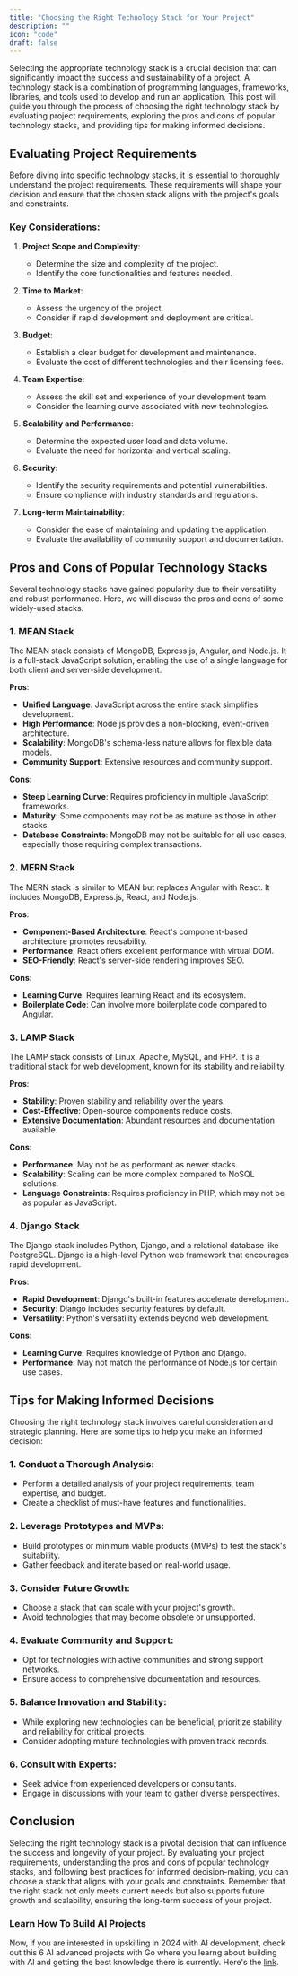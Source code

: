 ```yaml
---
title: "Choosing the Right Technology Stack for Your Project"
description: ""
icon: "code"
draft: false
---
```


Selecting the appropriate technology stack is a crucial decision that can significantly impact the success and sustainability of a project. A technology stack is a combination of programming languages, frameworks, libraries, and tools used to develop and run an application. This post will guide you through the process of choosing the right technology stack by evaluating project requirements, exploring the pros and cons of popular technology stacks, and providing tips for making informed decisions.

## Evaluating Project Requirements

Before diving into specific technology stacks, it is essential to thoroughly understand the project requirements. These requirements will shape your decision and ensure that the chosen stack aligns with the project's goals and constraints.

### Key Considerations:

1. **Project Scope and Complexity**:
   - Determine the size and complexity of the project.
   - Identify the core functionalities and features needed.

2. **Time to Market**:
   - Assess the urgency of the project.
   - Consider if rapid development and deployment are critical.

3. **Budget**:
   - Establish a clear budget for development and maintenance.
   - Evaluate the cost of different technologies and their licensing fees.

4. **Team Expertise**:
   - Assess the skill set and experience of your development team.
   - Consider the learning curve associated with new technologies.

5. **Scalability and Performance**:
   - Determine the expected user load and data volume.
   - Evaluate the need for horizontal and vertical scaling.

6. **Security**:
   - Identify the security requirements and potential vulnerabilities.
   - Ensure compliance with industry standards and regulations.

7. **Long-term Maintainability**:
   - Consider the ease of maintaining and updating the application.
   - Evaluate the availability of community support and documentation.

## Pros and Cons of Popular Technology Stacks

Several technology stacks have gained popularity due to their versatility and robust performance. Here, we will discuss the pros and cons of some widely-used stacks.

### 1. MEAN Stack

The MEAN stack consists of MongoDB, Express.js, Angular, and Node.js. It is a full-stack JavaScript solution, enabling the use of a single language for both client and server-side development.

**Pros**:
- **Unified Language**: JavaScript across the entire stack simplifies development.
- **High Performance**: Node.js provides a non-blocking, event-driven architecture.
- **Scalability**: MongoDB's schema-less nature allows for flexible data models.
- **Community Support**: Extensive resources and community support.

**Cons**:
- **Steep Learning Curve**: Requires proficiency in multiple JavaScript frameworks.
- **Maturity**: Some components may not be as mature as those in other stacks.
- **Database Constraints**: MongoDB may not be suitable for all use cases, especially those requiring complex transactions.

### 2. MERN Stack

The MERN stack is similar to MEAN but replaces Angular with React. It includes MongoDB, Express.js, React, and Node.js.

**Pros**:
- **Component-Based Architecture**: React's component-based architecture promotes reusability.
- **Performance**: React offers excellent performance with virtual DOM.
- **SEO-Friendly**: React's server-side rendering improves SEO.

**Cons**:
- **Learning Curve**: Requires learning React and its ecosystem.
- **Boilerplate Code**: Can involve more boilerplate code compared to Angular.

### 3. LAMP Stack

The LAMP stack consists of Linux, Apache, MySQL, and PHP. It is a traditional stack for web development, known for its stability and reliability.

**Pros**:
- **Stability**: Proven stability and reliability over the years.
- **Cost-Effective**: Open-source components reduce costs.
- **Extensive Documentation**: Abundant resources and documentation available.

**Cons**:
- **Performance**: May not be as performant as newer stacks.
- **Scalability**: Scaling can be more complex compared to NoSQL solutions.
- **Language Constraints**: Requires proficiency in PHP, which may not be as popular as JavaScript.

### 4. Django Stack

The Django stack includes Python, Django, and a relational database like PostgreSQL. Django is a high-level Python web framework that encourages rapid development.

**Pros**:
- **Rapid Development**: Django's built-in features accelerate development.
- **Security**: Django includes security features by default.
- **Versatility**: Python's versatility extends beyond web development.

**Cons**:
- **Learning Curve**: Requires knowledge of Python and Django.
- **Performance**: May not match the performance of Node.js for certain use cases.

## Tips for Making Informed Decisions

Choosing the right technology stack involves careful consideration and strategic planning. Here are some tips to help you make an informed decision:

### 1. **Conduct a Thorough Analysis**:
   - Perform a detailed analysis of your project requirements, team expertise, and budget.
   - Create a checklist of must-have features and functionalities.

### 2. **Leverage Prototypes and MVPs**:
   - Build prototypes or minimum viable products (MVPs) to test the stack's suitability.
   - Gather feedback and iterate based on real-world usage.

### 3. **Consider Future Growth**:
   - Choose a stack that can scale with your project's growth.
   - Avoid technologies that may become obsolete or unsupported.

### 4. **Evaluate Community and Support**:
   - Opt for technologies with active communities and strong support networks.
   - Ensure access to comprehensive documentation and resources.

### 5. **Balance Innovation and Stability**:
   - While exploring new technologies can be beneficial, prioritize stability and reliability for critical projects.
   - Consider adopting mature technologies with proven track records.

### 6. **Consult with Experts**:
   - Seek advice from experienced developers or consultants.
   - Engage in discussions with your team to gather diverse perspectives.

## Conclusion

Selecting the right technology stack is a pivotal decision that can influence the success and longevity of your project. By evaluating your project requirements, understanding the pros and cons of popular technology stacks, and following best practices for informed decision-making, you can choose a stack that aligns with your goals and constraints. Remember that the right stack not only meets current needs but also supports future growth and scalability, ensuring the long-term success of your project.

### Learn How To Build AI Projects

Now, if you are interested in upskilling in 2024 with AI development, check out this 6 AI advanced projects with Go where you learng about building with AI and getting the best knowledge there is currently. Here's the [link](https://akhilsharmatech.gumroad.com/l/zgxqq).